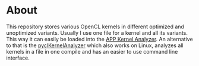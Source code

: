 About
=====

This repository stores various OpenCL kernels in different optimized and unoptimized variants. Usually I use one file for a kernel and all its variants. This way it can easily be loaded into the [APP Kernel Analyzer](http://developer.amd.com/tools/AMDAPPKernelAnalyzer/Pages/default.aspx). An alternative to that is the [pyclKernelAnalyzer](https://github.com/theMarix/pyclKernelAnalyzer) which also works on Linux, analyzes all kernels in a file in one compile and has an easier to use command line interface.

